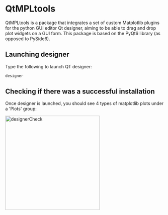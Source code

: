 # QtMPLtools
QtMPLtools is a package that integrates a set of custom Matplotlib plugins for the python GUI editor Qt designer, aiming to be able to drag and drop plot widgets on a GUI form. This package is based on the PyQt6 library (as opposed to PySide6).

## Launching designer

Type the following to launch QT designer:
```python
designer
```

## Checking if there was a successful installation
Once designer is launched, you should see 4 types of matplotlib plots under a 'Plots' group:

<img width="300" alt="designerCheck" src="https://github.com/dresis/QtMPLtools/assets/147135495/1ce2d538-eb37-4dd9-84a0-ed763922cf89">
